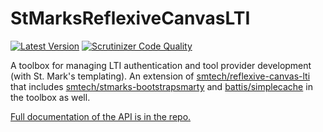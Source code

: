 # StMarksReflexiveCanvasLTI

[![Latest Version](https://img.shields.io/packagist/v/smtech/stmarks-reflexive-canvas-lti.svg)](https://packagist.org/packages/smtech/stmarks-reflexive-canvas-lti)
[![Scrutinizer Code Quality](https://scrutinizer-ci.com/g/smtech/stmarks-reflexive-canvas-lti/badges/quality-score.png?b=master)](https://scrutinizer-ci.com/g/smtech/stmarks-reflexive-canvas-lti/?branch=master)

A toolbox for managing LTI authentication and tool provider development (with St. Mark's templating). An extension of [smtech/reflexive-canvas-lti](https://github.com/smtech/reflexive-canvas-lti) that includes [smtech/stmarks-bootstrapsmarty](https://github.com/smtech/stmarks-bootstrapsmarty) and [battis/simplecache](https://github.com/battis/simplecache) in the toolbox as well.

[Full documentation of the API is in the repo.](https://smtech.github.io/stmarks-reflexive-canvas-lti/docs/namespaces/smtech.StMarksReflexiveCanvasLTI.html)
